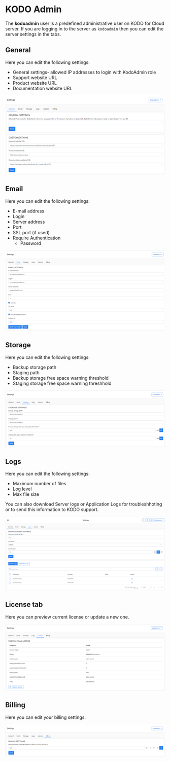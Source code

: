 # KODO Admin

The **kodoadmin** user is a predefined administrative user on KODO for Cloud server.  If you are logging in to the  server as `kodoadmin` then you can edit the server settings in the tabs.

## General

Here you can edit the following settings:

* General settings-  allowed IP addresses to login with KodoAdmin role
* Support website URL
* Product website URL
* Documentation website URL

![](../../.gitbook/assets/kodo-cloud-administration-settings-kodo-admin01-%20%281%29.png)

## Email

Here you can edit the following settings:

* E-mail address
* Login
* Server address
* Port
* SSL port \(if used\)
* Require Authentication
  * Password

![](../../.gitbook/assets/kodo-cloud-administration-settings-kodo-admin02-%20%281%29.png)

## Storage

Here you can edit the following settings:

* Backup storage path
* Staging path
* Backup storage free space warning threshold
* Staging storage free space warning threshhold

![](../../.gitbook/assets/kodo-cloud-administration-settings-kodo-admin03-.png)

## Logs

Here you can edit the following settings:

* Maximum number of files 
* Log level
* Max file size

You can also download Server logs or Application Logs for troubleshhoting or to send this information to KODO support.

![](../../.gitbook/assets/kodo-cloud-administration-settings-kodo-admin04-%20%282%29.png)

## License tab

Here you can preview current license or update a new one.

![](../../.gitbook/assets/kodo-cloud-administration-settings-kodo-admin05-.png)

## Billing

Here you can edit your billing settings.

![](../../.gitbook/assets/kodo-cloud-administration-settings-kodo-admin06-.png)

